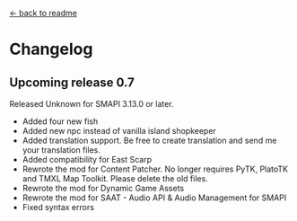 [← back to readme](readme.md)

# Changelog
## Upcoming release 0.7
Released Unknown for SMAPI 3.13.0 or later.

* Added four new fish
* Added new npc instead of vanilla island shopkeeper
* Added translation support. Be free to create translation and send me your translation files.
* Added compatibility for East Scarp
* Rewrote the mod for Content Patcher. No longer requires PyTK, PlatoTK and TMXL Map Toolkit. Please delete the old files.
* Rewrote the mod for Dynamic Game Assets
* Rewrote the mod for SAAT - Audio API & Audio Management for SMAPI
* Fixed syntax errors

